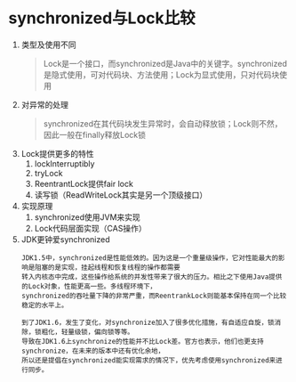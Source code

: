 # synchronized与Lock比较
1. 类型及使用不同
    > Lock是一个接口，而synchronized是Java中的关键字。synchronized是隐式使用，可对代码块、方法使用；Lock为显式使用，只对代码块使用
2. 对异常的处理
    > synchronized在其代码块发生异常时，会自动释放锁；Lock则不然，因此一般在finally释放Lock锁
3. Lock提供更多的特性
    1. lockInterruptibly
    2. tryLock
    3. ReentrantLock提供fair lock
    0. 读写锁（ReadWriteLock其实是另一个顶级接口）
4. 实现原理
    1. synchronized使用JVM来实现
    2. Lock代码层面实现（CAS操作）
5. JDK更钟爱synchronized
    ```
    JDK1.5中，synchronized是性能低效的。因为这是一个重量级操作，它对性能最大的影响是阻塞的是实现，挂起线程和恢复线程的操作都需要
    转入内核态中完成，这些操作给系统的并发性带来了很大的压力。相比之下使用Java提供的Lock对象，性能更高一些。多线程环境下，
    synchronized的吞吐量下降的非常严重，而ReentrankLock则能基本保持在同一个比较稳定的水平上。
    
    到了JDK1.6，发生了变化，对synchronize加入了很多优化措施，有自适应自旋，锁消除，锁粗化，轻量级锁，偏向锁等等。
    导致在JDK1.6上synchronize的性能并不比Lock差。官方也表示，他们也更支持synchronize，在未来的版本中还有优化余地，
    所以还是提倡在synchronized能实现需求的情况下，优先考虑使用synchronized来进行同步。
    ```
